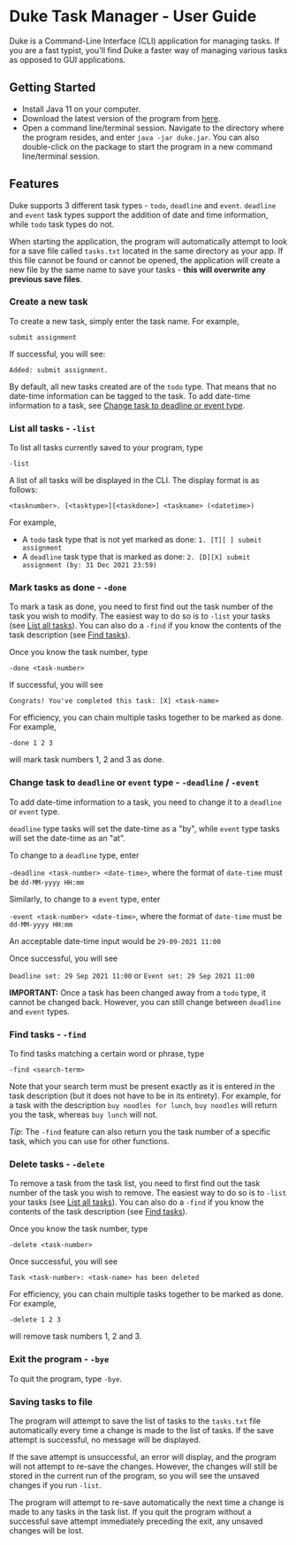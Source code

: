 # Duke Task Manager - User Guide

Duke is a Command-Line Interface (CLI) application for managing tasks.  If you are a fast typist,
you'll find Duke a faster way of managing various tasks as opposed to GUI applications.

## Getting Started

- Install Java 11 on your computer.
- Download the latest version of the program from [here]().
- Open a command line/terminal session. Navigate to the directory where the program resides, and enter `java -jar duke.jar`. You can also double-click on the package to start the program in a new command line/terminal session.

## Features 

Duke supports 3 different task types - `todo`, `deadline` and `event`. `deadline` and `event` task types 
support the addition of date and time information, while `todo` task types do not.

When starting the application, the program will automatically attempt to look for a save file called `tasks.txt` located
in the same directory as your app. If this file cannot be found or cannot be opened, the application will create
a new file by the same name to save your tasks - **this will overwrite any previous save files**.

### Create a new task

To create a new task, simply enter the task name. For example,

`submit assignment`

If successful, you will see:

`Added: submit assignment.`

By default, all new tasks created are of the `todo` type. That means that no date-time information can
be tagged to the task. To add date-time information to a task, see [Change task to deadline or event type](#change-task-to-deadline-or-event-type----deadline---event).

### List all tasks - `-list`

To list all tasks currently saved to your program, type

`-list`

A list of all tasks will be displayed in the CLI. The display format is as follows:

`<tasknumber>. [<tasktype>][<taskdone>] <taskname> (<datetime>)`

For example,

- A `todo` task type that is not yet marked as done: `1. [T][ ] submit assignment`
- A `deadline` task type that is marked as done: `2. [D][X] submit assignment (by: 31 Dec 2021 23:59)`

### Mark tasks as done - `-done`

To mark a task as done, you need to first find out the task number of the task you wish to modify. The easiest
way to do so is to `-list` your tasks (see [List all tasks](#list-all-tasks----list)). You can also do a `-find` if
you know the contents of the task description (see [Find tasks](#find-tasks----find)).

Once you know the task number, type

`-done <task-number>`

If successful, you will see

`Congrats! You've completed this task: [X] <task-name>`

For efficiency, you can chain multiple tasks together to be marked as done. For example,

`-done 1 2 3`

will mark task numbers 1, 2 and 3 as done.

### Change task to `deadline` or `event` type - `-deadline` / `-event`

To add date-time information to a task, you need to change it to a `deadline` or `event` type.

`deadline` type tasks will set the date-time as a "by", while `event` type tasks will set the date-time as an "at".

To change to a `deadline` type, enter

`-deadline <task-number> <date-time>`, where the format of `date-time` must be `dd-MM-yyyy HH:mm`

Similarly, to change to a `event` type, enter

`-event <task-number> <date-time>`, where the format of `date-time` must be `dd-MM-yyyy HH:mm`

An acceptable date-time input would be `29-09-2021 11:00`

Once successful, you will see

`Deadline set: 29 Sep 2021 11:00` or `Event set: 29 Sep 2021 11:00`

**IMPORTANT:** Once a task has been changed away from a `todo` type, it cannot be changed back. However,
you can still change between `deadline` and `event` types.

### Find tasks - `-find`

To find tasks matching a certain word or phrase, type

`-find <search-term>`

Note that your search term must be present exactly as it is entered in the task description (but it does not
have to be in its entirety). For example, for a task with the description `buy noodles for lunch`,
`buy noodles` will return you the task, whereas `buy lunch` will not.

*Tip*: The `-find` feature can also return you the task number of a specific task, which you can use for other functions.

### Delete tasks - `-delete`

To remove a task from the task list, you need to first find out the task number of the task you wish to remove. The easiest
way to do so is to `-list` your tasks (see [List all tasks](#list-all-tasks----list)). You can also do a `-find` if
you know the contents of the task description (see [Find tasks](#find-tasks----find)).

Once you know the task number, type

`-delete <task-number>`

Once successful, you will see

`Task <task-number>: <task-name> has been deleted`

For efficiency, you can chain multiple tasks together to be marked as done. For example,

`-delete 1 2 3`

will remove task numbers 1, 2 and 3.

### Exit the program - `-bye`

To quit the program, type `-bye`.

### Saving tasks to file

The program will attempt to save the list of tasks to the `tasks.txt` file automatically every time a change is made to the list
of tasks. If the save attempt is successful, no message will be displayed.

If the save attempt is unsuccessful, an error will display, and
the program will not attempt to re-save the changes. However, the changes will still
be stored in the current run of the program, so you will see the unsaved changes if you run `-list`.

The program will attempt to re-save automatically the next time a change is made to any tasks in the task list. If you quit
the program without a successful save attempt immediately preceding the exit, any unsaved changes will be lost.

[comment]: <> (## Usage)

[comment]: <> (### `Keyword` - Describe action)

[comment]: <> (Describe the action and its outcome.)

[comment]: <> (Example of usage: )

[comment]: <> (`keyword &#40;optional arguments&#41;`)

[comment]: <> (Expected outcome:)

[comment]: <> (Description of the outcome.)

[comment]: <> (```)

[comment]: <> (expected output)

[comment]: <> (```)
